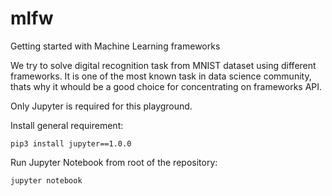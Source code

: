 # mlfw
Getting started with Machine Learning frameworks

We try to solve digital recognition task from MNIST dataset using different frameworks. It is one of the most known task in data science community, thats why it whould be a good choice for concentrating on frameworks API.

Only Jupyter is required for this playground.

Install general requirement:
```
pip3 install jupyter==1.0.0
```

Run Jupyter Notebook from root of the repository:
```
jupyter notebook
```
